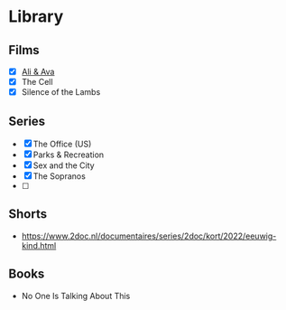 # Library

## Films
- [x] [Ali & Ava](/ali-and-ava)
- [x] The Cell
- [x] Silence of the Lambs 

## Series
- [x] The Office (US)
- [x] Parks & Recreation
- [x] Sex and the City
- [x] The Sopranos
- [ ]


## Shorts
- https://www.2doc.nl/documentaires/series/2doc/kort/2022/eeuwig-kind.html

## Books
- No One Is Talking About This